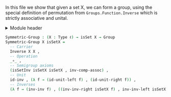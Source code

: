 In this file we show that given a set X, we can form a group, using the special definition of permutation from `Groups.Function.Inverse` which is strictly associative and unital.

<details>
<summary>Module header</summary>

```agda
{-# OPTIONS --safe --cubical #-}

module Groups.Symmetric where

open import Cubical.Foundations.Prelude
open import Cubical.Structures.Group
open import Groups.Function.Inverse

private
  variable
    ℓ ℓ′ : Level
```

</details>

```agda
Symmetric-Group : (X : Type ℓ) → isSet X → Group
Symmetric-Group X isSetX =
  -- Carrier
  Inverse X X ,
  -- Operation
  _∘_ ,
  -- Semigroup axioms
  (isSetInv isSetX isSetX , inv-comp-assoc) ,
  -- Unit
  id-inv , (λ f → (id-unit-left f) , (id-unit-right f)) ,
  -- Inverses
  (λ f → (inv-inv f) , ((inv-inv-right isSetX f) , inv-inv-left isSetX f))
```
